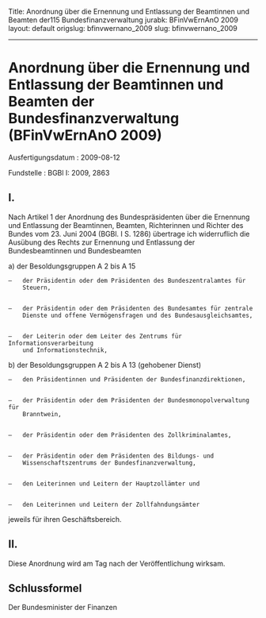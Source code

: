 Title: Anordnung über die Ernennung und Entlassung der Beamtinnen und Beamten der115
  Bundesfinanzverwaltung
jurabk: BFinVwErnAnO 2009
layout: default
origslug: bfinvwernano_2009
slug: bfinvwernano_2009

---

# Anordnung über die Ernennung und Entlassung der Beamtinnen und Beamten der Bundesfinanzverwaltung (BFinVwErnAnO 2009)

Ausfertigungsdatum
:   2009-08-12

Fundstelle
:   BGBl I: 2009, 2863


## I.

Nach Artikel 1 der Anordnung des Bundespräsidenten über die Ernennung
und Entlassung der Beamtinnen, Beamten, Richterinnen und Richter des
Bundes vom 23. Juni 2004 (BGBl. I S. 1286) übertrage ich widerruflich
die Ausübung des Rechts zur Ernennung und Entlassung der
Bundesbeamtinnen und Bundesbeamten

a)  der Besoldungsgruppen A 2 bis A 15

    –   der Präsidentin oder dem Präsidenten des Bundeszentralamtes für
        Steuern,


    –   der Präsidentin oder dem Präsidenten des Bundesamtes für zentrale
        Dienste und offene Vermögensfragen und des Bundesausgleichsamtes,


    –   der Leiterin oder dem Leiter des Zentrums für Informationsverarbeitung
        und Informationstechnik,





b)  der Besoldungsgruppen A 2 bis A 13 (gehobener Dienst)

    –   den Präsidentinnen und Präsidenten der Bundesfinanzdirektionen,


    –   der Präsidentin oder dem Präsidenten der Bundesmonopolverwaltung für
        Branntwein,


    –   der Präsidentin oder dem Präsidenten des Zollkriminalamtes,


    –   der Präsidentin oder dem Präsidenten des Bildungs- und
        Wissenschaftszentrums der Bundesfinanzverwaltung,


    –   den Leiterinnen und Leitern der Hauptzollämter und


    –   den Leiterinnen und Leitern der Zollfahndungsämter






jeweils für ihren Geschäftsbereich.


## II.

Diese Anordnung wird am Tag nach der Veröffentlichung wirksam.


## Schlussformel

Der Bundesminister der Finanzen

